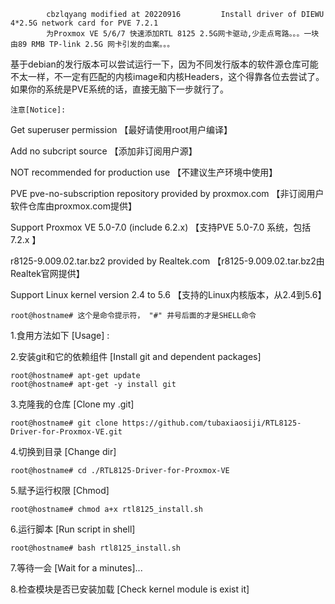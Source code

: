             cbzlqyang modified at 20220916         Install driver of DIEWU 4*2.5G network card for PVE 7.2.1 
            为Proxmox VE 5/6/7 快速添加RTL 8125 2.5G网卡驱动,少走点弯路。。。一块由89 RMB TP-link 2.5G 网卡引发的血案。。。       



基于debian的发行版本可以尝试运行一下，因为不同发行版本的软件源仓库可能不太一样，不一定有匹配的内核image和内核Headers，这个得靠各位去尝试了。
如果你的系统是PVE系统的话，直接无脑下一步就行了。                                   


	注意[Notice]:           
Get superuser permission 【最好请使用root用户编译】  

Add no subcript source 【添加非订阅用户源】

NOT recommended for production use 【不建议生产环境中使用】   

PVE pve-no-subscription repository provided by proxmox.com 【非订阅用户软件仓库由proxmox.com提供】

Support Proxmox VE 5.0-7.0 (include 6.2.x) 【支持PVE 5.0-7.0 系统，包括7.2.x 】  

r8125-9.009.02.tar.bz2 provided by Realtek.com 【r8125-9.009.02.tar.bz2由Realtek官网提供】

Support Linux kernel version 2.4 to 5.6   【支持的Linux内核版本，从2.4到5.6】
    
	root@hostname# 这个是命令提示符， "#" 井号后面的才是SHELL命令
                		
1.食用方法如下 [Usage] :  
		

2.安装git和它的依赖组件  [Install git and dependent packages] 

	root@hostname# apt-get update     
	root@hostname# apt-get -y install git

3.克隆我的仓库  [Clone my .git]

	root@hostname# git clone https://github.com/tubaxiaosiji/RTL8125-Driver-for-Proxmox-VE.git  

4.切换到目录	  [Change dir]   

	root@hostname# cd ./RTL8125-Driver-for-Proxmox-VE  

5.赋予运行权限   [Chmod]   

	root@hostname# chmod a+x rtl8125_install.sh  

6.运行脚本    [Run script in shell]   

	root@hostname# bash rtl8125_install.sh  

7.等待一会   [Wait for a minutes]...  



8.检查模块是否已安装加载   [Check kernel module is exist it]   
